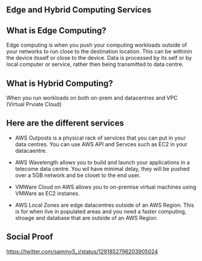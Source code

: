 ## Edge and Hybrid Computing Services

## What is Edge Computing?

Edge computing is when you push your computing workloads outside of your networks to run close to the destination location.  This can be withinin the device itsself or close to the device. Data is processed by its self or by local computer or service, rather then being transmitted to data centre.

## What is Hybrid Computing?

When you run workloads on both on-prem and datacentres and VPC (Virtual Prviate Cloud)

## Here are the different services

* AWS Outposts is a physical rack of services that you can put in your data centres. You can use AWS API and Servces such as EC2 in your datacaentre. 

* AWS Wavelength allows you to build and launch your applications in a telecome data centre. You wil have minimal delay, they will be pushed over a 5GB network and be closet to the end user.

* VMWare Cloud on AWS allows you to on-premise virtual machines using VMWare as EC2 instanes.

* AWS Local Zones are edge datacentres outside of an AWS Region. This is for when live in populated areas and you need a faster computing, stroage and database that are outside of an AWS Region.



## Social Proof

https://twitter.com/sammy5_j/status/1291852796203905024
